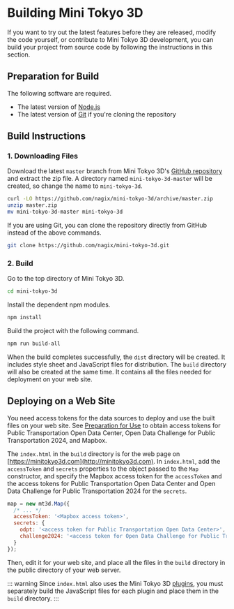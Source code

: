 # Building Mini Tokyo 3D

If you want to try out the latest features before they are released, modify the code yourself, or contribute to Mini Tokyo 3D development, you can build your project from source code by following the instructions in this section.

## Preparation for Build

The following software are required.

- The latest version of [Node.js](https://nodejs.org)
- The latest version of [Git](https://git-scm.com) if you're cloning the repository

## Build Instructions

### 1. Downloading Files

Download the latest `master` branch from Mini Tokyo 3D's [GitHub repository](https://github.com/nagix/mini-tokyo-3d) and extract the zip file. A directory named `mini-tokyo-3d-master` will be created, so change the name to `mini-tokyo-3d`.

```bash
curl -LO https://github.com/nagix/mini-tokyo-3d/archive/master.zip
unzip master.zip
mv mini-tokyo-3d-master mini-tokyo-3d
```

If you are using Git, you can clone the repository directly from GitHub instead of the above commands.

```bash
git clone https://github.com/nagix/mini-tokyo-3d.git
```

### 2. Build

Go to the top directory of Mini Tokyo 3D.

```bash
cd mini-tokyo-3d
```

Install the dependent npm modules.

```bash
npm install
```

Build the project with the following command.

```bash
npm run build-all
```

When the build completes successfully, the `dist` directory will be created. It includes style sheet and JavaScript files for distribution. The `build` directory will also be created at the same time. It contains all the files needed for deployment on your web site.

## Deploying on a Web Site

You need access tokens for the data sources to deploy and use the built files on your web site. See [Preparation for Use](./integration.md#preparation-for-use) to obtain access tokens for Public Transportation Open Data Center, Open Data Challenge for Public Transportation 2024, and Mapbox.

The `index.html` in the `build` directory is for the web page on [https://minitokyo3d.com](http://minitokyo3d.com). In `index.html`, add the `accessToken` and `secrets` properties to the object passed to the `Map` constructor, and specify the Mapbox access token for the `accessToken` and the access tokens for Public Transportation Open Data Center and Open Data Challenge for Public Transportation 2024 for the `secrets`.

```js
map = new mt3d.Map({
  /* ... */
  accessToken: '<Mapbox access token>',
  secrets: {
    odpt: '<access token for Public Transportation Open Data Center>',
    challenge2024: '<access token for Open Data Challenge for Public Transportation 2024>'
  }
});
```

Then, edit it for your web site, and place all the files in the `build` directory in the public directory of your web server.

::: warning
Since `index.html` also uses the Mini Tokyo 3D [plugins](../user-guide/plugins.md), you must separately build the JavaScript files for each plugin and place them in the `build` directory.
:::
